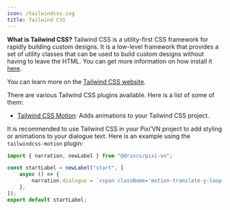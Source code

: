 ```yaml
---
icon: /tailwindcss.svg
title: Tailwind CSS
---
```


**What is Tailwind CSS?** Tailwind CSS is a utility-first CSS framework for rapidly building custom designs. It is a low-level framework that provides a set of utility classes that can be used to build custom designs without having to leave the HTML. You can get more information on how install it [here](https://tailwindcss.com/docs/installation).

You can learn more on the [Tailwind CSS website](https://tailwindcss.com/).

There are various Tailwind CSS plugins available. Here is a list of some of them:

* [Tailwind CSS Motion](https://docs.rombo.co/tailwind): Adds animations to your Tailwind CSS project.

It is recommended to use Tailwind CSS in your Pixi’VN project to add styling or animations to your dialogue text. Here is an example using the `tailwindcss-motion` plugin:

```ts [labels/startLabel.ts]
import { narration, newLabel } from "@drincs/pixi-vn";

const startLabel = newLabel("start", [
    async () => {
        narration.dialogue = `<span className='motion-translate-y-loop-25'>Hello</span>, welcome to the game!`;
    },
]);
export default startLabel;
```
